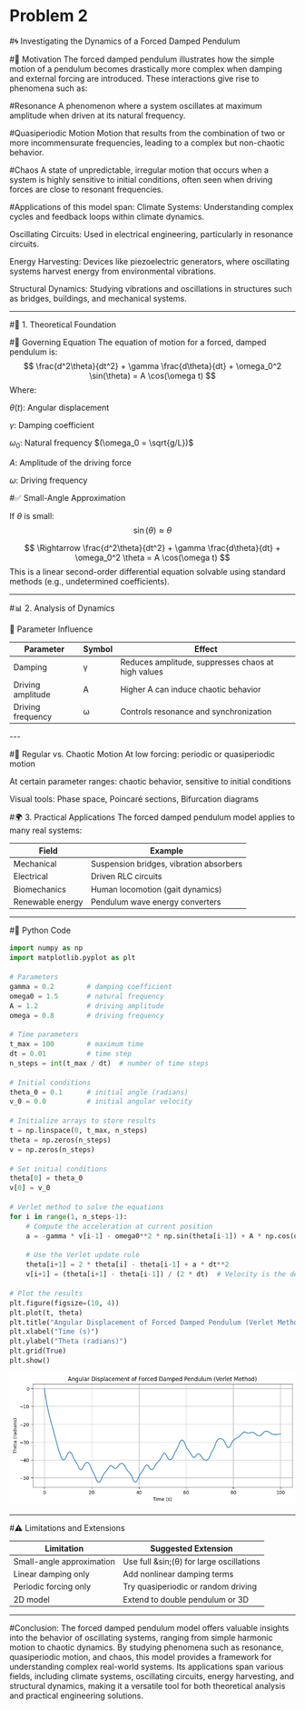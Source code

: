 # Problem 2
#🌀 Investigating the Dynamics of a Forced Damped Pendulum

#📌 Motivation
The forced damped pendulum illustrates how the simple motion of a pendulum becomes drastically more complex when damping and external forcing are introduced. These interactions give rise to phenomena such as:

#Resonance
A phenomenon where a system oscillates at maximum amplitude when driven at its natural frequency.

#Quasiperiodic Motion
Motion that results from the combination of two or more incommensurate frequencies, leading to a complex but non-chaotic behavior.

#Chaos
A state of unpredictable, irregular motion that occurs when a system is highly sensitive to initial conditions, often seen when driving forces are close to resonant frequencies.

#Applications of this model span:
Climate Systems: Understanding complex cycles and feedback loops within climate dynamics.

Oscillating Circuits: Used in electrical engineering, particularly in resonance circuits.

Energy Harvesting: Devices like piezoelectric generators, where oscillating systems harvest energy from environmental vibrations.

Structural Dynamics: Studying vibrations and oscillations in structures such as bridges, buildings, and mechanical systems.

---

#🧠 1. Theoretical Foundation

#🔧 Governing Equation
The equation of motion for a forced, damped pendulum is:
$$
\frac{d^2\theta}{dt^2} + \gamma \frac{d\theta}{dt} + \omega_0^2 \sin(\theta) = A \cos(\omega t)
$$
Where:

$\theta(t)$: Angular displacement

$\gamma$: Damping coefficient

$\omega_0$: Natural frequency $(\omega_0 = \sqrt{g/L})$

$A$: Amplitude of the driving force

$\omega$: Driving frequency

#✅ Small-Angle Approximation

If $\theta$ is small:
$$
\sin(\theta) \approx \theta
$$

$$
\Rightarrow \frac{d^2\theta}{dt^2} + \gamma \frac{d\theta}{dt} + \omega_0^2 \theta = A \cos(\omega t)
$$
This is a linear second-order differential equation solvable using standard methods (e.g., undetermined coefficients).

---

#📊 2. Analysis of Dynamics

🔁 Parameter Influence
<table>
  <thead>
    <tr>
      <th>Parameter</th>
      <th>Symbol</th>
      <th>Effect</th>
    </tr>
  </thead>
  <tbody>
    <tr>
      <td>Damping</td>
      <td>&gamma;</td>
      <td>Reduces amplitude, suppresses chaos at high values</td>
    </tr>
    <tr>
      <td>Driving amplitude</td>
      <td>A</td>
      <td>Higher A can induce chaotic behavior</td>
    </tr>
    <tr>
      <td>Driving frequency</td>
      <td>&omega;</td>
      <td>Controls resonance and synchronization</td>
    </tr>
  </tbody>
</table>
---

#🔄 Regular vs. Chaotic Motion
At low forcing: periodic or quasiperiodic motion

At certain parameter ranges: chaotic behavior, sensitive to initial conditions

Visual tools: Phase space, Poincaré sections, Bifurcation diagrams

#🌍 3. Practical Applications
The forced damped pendulum model applies to many real systems:
<table>
  <thead>
    <tr>
      <th>Field</th>
      <th>Example</th>
    </tr>
  </thead>
  <tbody>
    <tr>
      <td>Mechanical</td>
      <td>Suspension bridges, vibration absorbers</td>
    </tr>
    <tr>
      <td>Electrical</td>
      <td>Driven RLC circuits</td>
    </tr>
    <tr>
      <td>Biomechanics</td>
      <td>Human locomotion (gait dynamics)</td>
    </tr>
    <tr>
      <td>Renewable energy</td>
      <td>Pendulum wave energy converters</td>
    </tr>
  </tbody>
</table>

---


#🐍 Python Code

```Python
import numpy as np
import matplotlib.pyplot as plt

# Parameters
gamma = 0.2        # damping coefficient
omega0 = 1.5       # natural frequency
A = 1.2            # driving amplitude
omega = 0.8        # driving frequency

# Time parameters
t_max = 100        # maximum time
dt = 0.01          # time step
n_steps = int(t_max / dt)  # number of time steps

# Initial conditions
theta_0 = 0.1      # initial angle (radians)
v_0 = 0.0          # initial angular velocity

# Initialize arrays to store results
t = np.linspace(0, t_max, n_steps)
theta = np.zeros(n_steps)
v = np.zeros(n_steps)

# Set initial conditions
theta[0] = theta_0
v[0] = v_0

# Verlet method to solve the equations
for i in range(1, n_steps-1):
    # Compute the acceleration at current position
    a = -gamma * v[i-1] - omega0**2 * np.sin(theta[i-1]) + A * np.cos(omega * t[i-1])
    
    # Use the Verlet update rule
    theta[i+1] = 2 * theta[i] - theta[i-1] + a * dt**2
    v[i+1] = (theta[i+1] - theta[i-1]) / (2 * dt)  # Velocity is the derivative of position

# Plot the results
plt.figure(figsize=(10, 4))
plt.plot(t, theta)
plt.title("Angular Displacement of Forced Damped Pendulum (Verlet Method)")
plt.xlabel("Time (s)")
plt.ylabel("Theta (radians)")
plt.grid(True)
plt.show()
```
![alt text](image-2.png) 

---

#⚠️ Limitations and Extensions
<table>
  <thead>
    <tr>
      <th>Limitation</th>
      <th>Suggested Extension</th>
    </tr>
  </thead>
  <tbody>
    <tr>
      <td>Small-angle approximation</td>
      <td>Use full &sin;(&theta;) for large oscillations</td>
    </tr>
    <tr>
      <td>Linear damping only</td>
      <td>Add nonlinear damping terms</td>
    </tr>
    <tr>
      <td>Periodic forcing only</td>
      <td>Try quasiperiodic or random driving</td>
    </tr>
    <tr>
      <td>2D model</td>
      <td>Extend to double pendulum or 3D</td>
    </tr>
  </tbody>
</table>

---

#Conclusion:
The forced damped pendulum model offers valuable insights into the behavior of oscillating systems, ranging from simple harmonic motion to chaotic dynamics. By studying phenomena such as resonance, quasiperiodic motion, and chaos, this model provides a framework for understanding complex real-world systems. Its applications span various fields, including climate systems, oscillating circuits, energy harvesting, and structural dynamics, making it a versatile tool for both theoretical analysis and practical engineering solutions.
